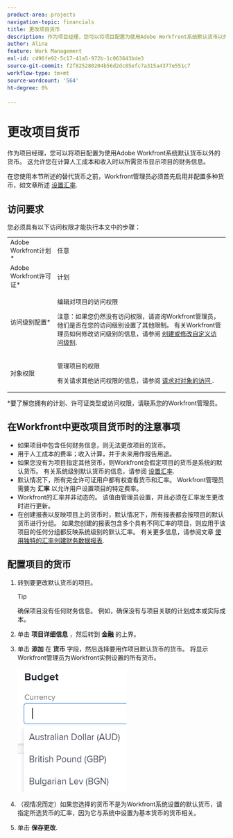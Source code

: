 ```yaml
---
product-area: projects
navigation-topic: financials
title: 更改项目货币
description: 作为项目经理，您可以将项目配置为使用Adobe Workfront系统默认货币以外的货币。 这允许您在计算人工成本和收入时以所需货币显示项目的财务信息。
author: Alina
feature: Work Management
exl-id: c496fe92-5c17-41a5-972b-1c063643bde3
source-git-commit: f2f825280204b56d2dc85efc7a315a4377e551c7
workflow-type: tm+mt
source-wordcount: '564'
ht-degree: 0%

---
```


# 更改项目货币

作为项目经理，您可以将项目配置为使用Adobe Workfront系统默认货币以外的货币。 这允许您在计算人工成本和收入时以所需货币显示项目的财务信息。

在您使用本节所述的替代货币之前，Workfront管理员必须首先启用并配置多种货币，如文章所述 [设置汇率](../../../administration-and-setup/manage-workfront/exchange-rates/set-up-exchange-rates.md).

## 访问要求

您必须具有以下访问权限才能执行本文中的步骤：

<table style="table-layout:auto"> 
 <col> 
 <col> 
 <tbody> 
  <tr> 
   <td role="rowheader">Adobe Workfront计划*</td> 
   <td> <p>任意</p> </td> 
  </tr> 
  <tr> 
   <td role="rowheader">Adobe Workfront许可证*</td> 
   <td> <p>计划 </p> </td> 
  </tr> 
  <tr> 
   <td role="rowheader">访问级别配置*</td> 
   <td> <p>编辑对项目的访问权限</p> <p>注意：如果您仍然没有访问权限，请咨询Workfront管理员，他们是否在您的访问级别设置了其他限制。 有关Workfront管理员如何修改访问级别的信息，请参阅 <a href="../../../administration-and-setup/add-users/configure-and-grant-access/create-modify-access-levels.md" class="MCXref xref">创建或修改自定义访问级别</a>.</p> </td> 
  </tr> 
  <tr> 
   <td role="rowheader">对象权限</td> 
   <td> <p>管理项目的权限</p> <p>有关请求其他访问权限的信息，请参阅 <a href="../../../workfront-basics/grant-and-request-access-to-objects/request-access.md" class="MCXref xref">请求对对象的访问 </a>.</p> </td> 
  </tr> 
 </tbody> 
</table>

&#42;要了解您拥有的计划、许可证类型或访问权限，请联系您的Workfront管理员。

## 在Workfront中更改项目货币时的注意事项

* 如果项目中包含任何财务信息，则无法更改项目的货币。
* 用于人工成本的费率；收入计算，并于未来用作报告用途。
* 如果您没有为项目指定其他货币，则Workfront会假定项目的货币是系统的默认货币。 有关系统级别默认货币的信息，请参阅 [设置汇率](../../../administration-and-setup/manage-workfront/exchange-rates/set-up-exchange-rates.md).
* 默认情况下，所有完全许可证用户都有权查看货币和汇率。 Workfront管理员需要为 **汇率** 以允许用户设置项目的特定费率。
* Workfront的汇率并非动态的。 该值由管理员设置，并且必须在汇率发生更改时进行更新。
* 在创建报表以反映项目上的货币时，默认情况下，所有报表都会按项目的默认货币进行分组。 如果您创建的报表包含多个具有不同汇率的项目，则应用于该项目的任何分组都反映系统级别的默认汇率。 有关更多信息，请参阅文章 [使用独特的汇率创建财务数据报表](../../../reports-and-dashboards/reports/creating-and-managing-reports/create-financial-data-reports-unique-exchange-rates.md).

## 配置项目的货币

1. 转到要更改默认货币的项目。

   >[!TIP]
   >
   >确保项目没有任何财务信息。 例如，确保没有与项目关联的计划成本或实际成本。

1. 单击 **项目详细信息** ，然后转到 **金融** 的上界。
1. 单击 **添加** 在 **货币** 字段，然后选择要用作项目默认货币的货币。 将显示Workfront管理员为Workfront实例设置的所有货币。

   ![](assets/currency-on-project-expanded-nwe.png)

1. （视情况而定）如果您选择的货币不是为Workfront系统设置的默认货币，请指定所选货币的汇率，因为它与系统中设置为基本货币的货币相关。
1. 单击 **保存更改**.
